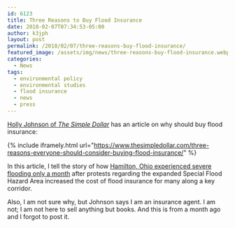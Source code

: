 ```yaml
---
id: 6123
title: Three Reasons to Buy Flood Insurance
date: 2018-02-07T07:34:53-05:00
author: k3jph
layout: post
permalink: /2018/02/07/three-reasons-buy-flood-insurance/
featured_image: /assets/img/news/three-reasons-buy-flood-insurance.webp
categories:
  - News
tags:
  - environmental policy
  - environmental studies
  - flood insurance
  - news
  - press
---
```

[Holly Johnson of _The Simple Dollar_](three-reasons-buy-flood-insurance)
has an article on why should buy flood insurance:

{% include iframely.html url="https://www.thesimpledollar.com/three-reasons-everyone-should-consider-buying-flood-insurance/" %}

In this article, I tell the story of how [Hamilton, Ohio experienced
severe flooding only a month](/2016/06/02/femas-flood-maps-not-scam/)
after protests regarding the expanded Special Flood Hazard Area
increased the cost of flood insurance for many along a key corridor.

Also, I am not sure why, but Johnson says I am an insurance agent.
I am not; I am not here to sell anything but books.  And this is
from a month ago and I forgot to post it.

